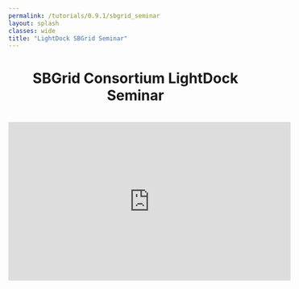 ```yaml
---
permalink: /tutorials/0.9.1/sbgrid_seminar
layout: splash
classes: wide
title: "LightDock SBGrid Seminar"
---
```


<center><h1 style="margin-top:40px">SBGrid Consortium LightDock Seminar</h1></center><br>

<center><iframe width="560" height="315" src="https://www.youtube.com/embed/7QNxTOX0ecQ" frameborder="0" allow="accelerometer; autoplay; clipboard-write; encrypted-media; gyroscope; picture-in-picture" allowfullscreen></iframe></center>

